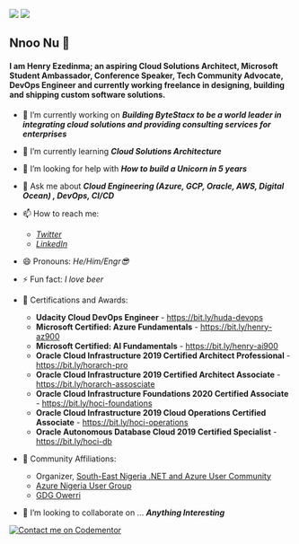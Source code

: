 <img src="https://github-readme-stats.vercel.app/api?username=code2exe&show_icons=true&hide_border=true&theme=radical" />  <img src="https://github-readme-stats.vercel.app/api/top-langs/?username=code2exe&show_icons=true&layout=compact&hide_border=true&theme=radical" />

## Nnoo Nu 👋

<!--
**code2exe/code2exe** is a ✨ _special_ ✨ repository because its `README.md` (this file) appears on your GitHub profile.
-->
#### I am Henry Ezedinma; an aspiring Cloud Solutions Architect, Microsoft Student Ambassador, Conference Speaker, Tech Community Advocate, DevOps Engineer and currently working freelance in designing, building and shipping custom software solutions.



- 🔭 I’m currently working on ***Building ByteStacx to be a world leader in integrating cloud solutions and providing consulting services for enterprises***

- 🌱 I’m currently learning ***Cloud Solutions Architecture***

- 🤔 I’m looking for help with ***How to build a Unicorn in 5 years***

- 💬 Ask me about ***Cloud Engineering (Azure, GCP, Oracle, AWS, Digital Ocean) , DevOps, CI/CD***

- 📫 How to reach me: 

     - *[Twitter](https://twitter.com/10xGeek)*
     - *[LinkedIn](https://linkedin.com/in/henryezed)*

- 😄 Pronouns: *He/Him/Engr😎*

- ⚡ Fun fact: *I love beer*

- 📜 Certifications and Awards: 

     - **Udacity Cloud DevOps Engineer** - https://bit.ly/huda-devops
     - **Microsoft Certified: Azure Fundamentals** - https://bit.ly/henry-az900
     - **Microsoft Certified: AI Fundamentals** - https://bit.ly/henry-ai900
     - **Oracle Cloud Infrastructure 2019 Certified Architect Professional** - https://bit.ly/horarch-pro
     - **Oracle Cloud Infrastructure 2019 Certified Architect Associate** - https://bit.ly/horarch-assosciate
     - **Oracle Cloud Infrastructure Foundations 2020 Certified Associate** - https://bit.ly/hoci-foundations
     - **Oracle Cloud Infrastructure 2019 Cloud Operations Certified Associate** - https://bit.ly/hoci-operations
     - **Oracle Autonomous Database Cloud 2019 Certified Specialist** - https://bit.ly/hoci-db
     

- 🥑 Community Affiliations:

     - Organizer, [South-East Nigeria .NET and Azure User Community](https://bit.ly/dotnetse) 
     - [Azure Nigeria User Group](http://meetu.ps/c/4tF5F/Ly0D8/d) 
     - [GDG Owerri](http://meetu.ps/c/4x8sd/Ly0D8/d)

- 👯 I’m looking to collaborate on ... ***Anything Interesting***


[![Contact me on Codementor](https://www.codementor.io/m-badges/code2exe/find-me-on-cm-b.svg)](https://www.codementor.io/@code2exe?refer=badge)

